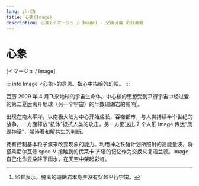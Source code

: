 ```yaml
---
lang: zh-CN
title: 心象(Image)
description: 心象(イマージュ / Image) - 交响诗篇 彩虹满载
---
```


# 心象

[イマージュ / Image]

::: info Image
<心象>的意思。指心中描绘的幻影。
:::

西历 2009 年 4 月飞来地球的宇宙生命体。中心核的思想受到平行宇宙中经过爱的第二夏后离开地球（另一个宇宙）的半数珊瑚岩的影响[^1]。

[^1]: 监督表示，脱离的珊瑚岩本身并没有穿越平行宇宙。

出现在南太平洋，以南极大陆为中心开始成长，吞噬都市，与人类持续半个世纪的战争。一方面释放“抗体”抵抗人类的攻击，另一方面送出 7 个人形 Image 传达“凤蝶神话”，期待著和解共生的判断。

拥有控制基本粒子波来改变现象的能力。利用神之铁锤计划所照射的高能量波，将搭乘尼尔瓦修 spec-V 接触到的优莱卡·齐塔的记忆作为交换来复活兰顿。Image 自己化作云朵降下雨水，在天空中架起彩虹。
